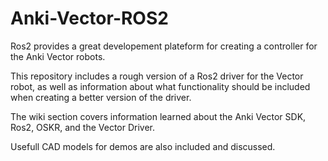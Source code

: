 # Anki-Vector-ROS2

Ros2 provides a great developement plateform for creating a controller for the Anki Vector robots.

This repository includes a rough version of a Ros2 driver for the Vector robot, as well as information about what functionality should be included when creating a better version of the driver.

The wiki section covers information learned about the Anki Vector SDK, Ros2, OSKR, and the Vector Driver.

Usefull CAD models for demos are also included and discussed.
